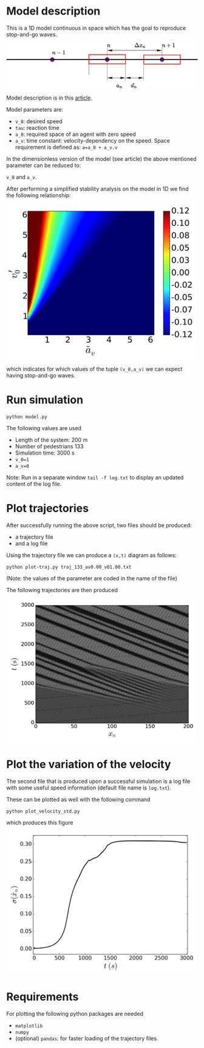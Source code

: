 
# Model description 

This is a 1D model continuous in space which has the goal to reproduce stop-and-go waves. 

![scenario](data/cor.png)

Model description is in this [article](data/article.pdf).

Model parameters are: 

- `v_0`: desired speed
- `tau`: reaction time
- `a_0`: required space of an agent with zero speed
- `a_v`: time constant: velocity-dependency on the speed.
  Space requirement is defined as: `a=a_0 + a_v.v`

In the dimensionless version of the model (see article) the above mentioned parameter can be reduced to: 

`v_0` and `a_v`. 

After performing a simplified stability analysis on the model in 1D we find the following relationship: 

![stability](data/stability.png)

which indicates for which values of the tuple `(v_0,a_v)` we can expect having stop-and-go waves.


# Run simulation 

```
python model.py 
```
The following values are used 

- Length of the system: 200 m 
- Number of pedestrians 133
- Simulation time: 3000 s
- `v_0=1`
- `a_v=0`

Note: Run in a separate window `tail -f log.txt` to display an updated content of the log file.

# Plot trajectories 

After successfully running the above script, two files should be produced: 

- a trajectory file
- and a log file

Using the trajectory file we can produce a `(x,t)` diagram as follows: 

```
python plot-traj.py traj_133_av0.00_v01.00.txt
```

(Note: the values of the parameter are coded in the name of the file)

The following trajectories are then produced

![traj.png](data/traj_133_av0.00_v01.00.png)

# Plot the variation of the velocity

The second file that is produced upon a successful simulation is a log file with some useful speed information (default file name is `log.txt`).

These can be plotted as well with the following command 

```
python plot_velocity_std.py
```

which produces this figure

![velocity](data/std_log.png)



# Requirements 

For plotting the following python packages are needed

- `matplotlib`
- `numpy`
- (optional) `pandas`: for faster loading of the trajectory files.
